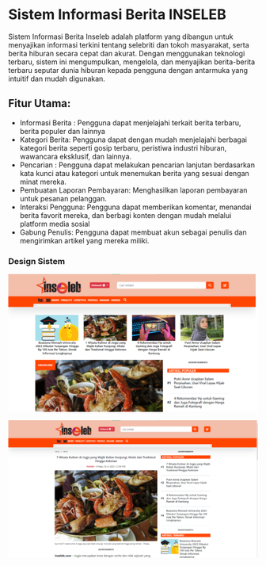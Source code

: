 # Sistem Informasi Berita INSELEB

Sistem Informasi Berita Inseleb adalah platform yang dibangun untuk menyajikan informasi terkini tentang selebriti dan tokoh masyarakat, serta berita hiburan secara cepat dan akurat. Dengan menggunakan teknologi terbaru, sistem ini mengumpulkan, mengelola, dan menyajikan berita-berita terbaru seputar dunia hiburan kepada pengguna dengan antarmuka yang intuitif dan mudah digunakan.

## Fitur Utama:
- Informasi Berita : Pengguna dapat menjelajahi terkait berita terbaru, berita populer dan lainnya
- Kategori Berita: Pengguna dapat dengan mudah menjelajahi berbagai kategori berita seperti gosip terbaru, peristiwa industri hiburan, wawancara eksklusif, dan lainnya.
- Pencarian : Pengguna dapat melakukan pencarian lanjutan berdasarkan kata kunci atau kategori untuk menemukan berita yang sesuai dengan minat mereka.
- Pembuatan Laporan Pembayaran: Menghasilkan laporan pembayaran untuk pesanan pelanggan.
- Interaksi Pengguna: Pengguna dapat memberikan komentar, menandai berita favorit mereka, dan berbagi konten dengan mudah melalui platform media sosial
- Gabung Penulis: Pengguna dapat membuat akun sebagai penulis dan mengirimkan artikel yang mereka miliki.

### Design Sistem
![Contoh Sistem Informasi Berita](gambar/8.png)


![Contoh Sistem Informasi Berita](gambar/7.png)
